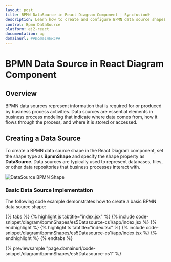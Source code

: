 ```yaml
---
layout: post
title: BPMN DataSource in React Diagram Component | Syncfusion®
description: Learn how to create and configure BPMN data source shapes in Syncfusion® React Diagram Component for business process modeling.
control: Bpmn DataSource 
platform: ej2-react
documentation: ug
domainurl: ##DomainURL##
---
```


# BPMN Data Source in React Diagram Component

## Overview

BPMN data sources represent information that is required for or produced by business process activities. Data sources are essential elements in business process modeling that indicate where data comes from, how it flows through the process, and where it is stored or accessed.

## Creating a Data Source

To create a BPMN data source shape in the React Diagram component, set the shape type as **BpmnShape** and specify the shape property as **DataSource**. Data sources are typically used to represent databases, files, or other data repositories that business processes interact with.

![DataSource BPMN Shape](images/Datasource.png)

### Basic Data Source Implementation

The following code example demonstrates how to create a basic BPMN data source shape:

{% tabs %}
{% highlight js tabtitle="index.jsx" %}
{% include code-snippet/diagram/bpmnShapes/es5Datasource-cs1/app/index.jsx %}
{% endhighlight %}
{% highlight ts tabtitle="index.tsx" %}
{% include code-snippet/diagram/bpmnShapes/es5Datasource-cs1/app/index.tsx %}
{% endhighlight %}
{% endtabs %}

 {% previewsample "page.domainurl/code-snippet/diagram/bpmnShapes/es5Datasource-cs1" %}